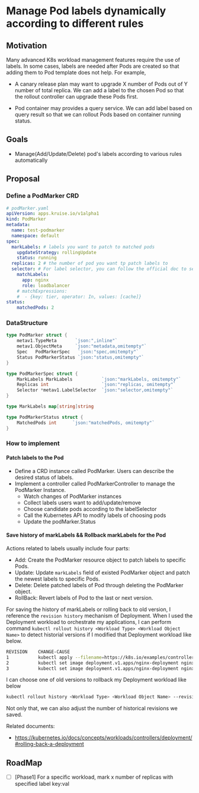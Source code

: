 # Manage Pod labels dynamically according to different rules

## Motivation

Many advanced K8s workload management features require the use of labels. In some cases, labels are needed after Pods are created so that adding them to Pod template does not help. For example,

- A canary release plan may want to upgrade X number of Pods out of Y number of total replica. We can add a label to the chosen Pod so that the rollout controller can upgrade these Pods first.

- Pod container may provides a query service. We can add label based on query result so that we can rollout Pods based on container running status.

## Goals

- Manage(Add/Update/Delete) pod's labels according to various rules automatically

## Proposal

### Define a PodMarker CRD

```yaml
# podMarker.yaml
apiVersion: apps.kruise.io/v1alpha1
kind: PodMarker
metadata:
  name: test-podmarker
  namespace: default
spec:
  markLabels: # labels you want to patch to matched pods
    upgdateStrategy: rollingUpdate
    status: running
  replicas: 2 # the number of pod you want tp patch labels to
  selector: # For label selector, you can follow the official doc to set: https://kubernetes.io/docs/concepts/overview/working-with-objects/labels/
    matchLabels:
      app: nginx
      role: loadbalancer
    # matchExpressions:
    #  - {key: tier, operator: In, values: [cache]}
status:
    matchedPods: 2
```

### DataStructure

```go
type PodMarker struct {
    metav1.TypeMeta       `json:",inline"`
    metav1.ObjectMeta     `json:"metadata,omitempty"`
    Spec   PodMarkerSpec   `json:"spec,omitempty"`
    Status PodMarkerStatus `json:"status,omitempty"`
}

type PodMarkerSpec struct {
    MarkLabels MarkLabels           `json:"markLabels, omitempty"`
    Replicas int                    `json:"replicas, omitempty"`
    Selector *metav1.LabelSelector  `json:"selector,omitempty"`
}

type MarkLabels map[string]string

type PodMarkerStatus struct {
    MatchedPods int      `json:"matchedPods, omitempty"`
}

```

### How to implement

#### Patch labels to the Pod

- Define a CRD instance called PodMarker. Users can describe the desired status of labels.
- Implement a controller called PodMarkerController to manage the PodMarker Instance.
  - Watch changes of PodMarker instances
  - Collect labels users want to add/update/remove
  - Choose candidate pods according to the labelSelector
  - Call the Kubernetes API to modify labels of choosing pods
  - Update the podMarker.Status

#### Save history of markLabels && Rollback markLabels for the Pod

Actions related to labels usually include four parts:

- Add: Create the PodMarker resource object to patch labels to specific Pods.
- Update: Update `markLabels` field of existed PodMarker object and patch the newest labels to specific Pods.
- Delete: Delete patched labels of Pod through deleting the PodMarker object.
- RollBack: Revert labels of Pod to the last or next version.

For saving the history of markLabels or rolling back to old version, I reference the `revision history` mechanism of Deployment. When I used the Deployment workload to orchestrate my
applications, I can perform command `kubectl rollout history <Workload Type> <Workload Object Name>` to detect historial versions if I modified that Deployment workload like below.

```bash
REVISION    CHANGE-CAUSE
1           kubectl apply --filename=https://k8s.io/examples/controllers/nginx-deployment.yaml --record=true
2           kubectl set image deployment.v1.apps/nginx-deployment nginx=nginx:1.9.1 --record=true
3           kubectl set image deployment.v1.apps/nginx-deployment nginx=nginx:1.91 --record=true
```

I can choose one of old versions to rollback my Deployment workload like below

```bash
kubectl rollout history <Workload Type> <Workload Object Name> --revision=<historial revision>
```

Not only that, we can also adjust the number of historical revisions we saved.

Related documents:

- <https://kubernetes.io/docs/concepts/workloads/controllers/deployment/#rolling-back-a-deployment>

## RoadMap

- [ ] [Phase1] For a specific workload, mark x number of replicas with specified label key:val
